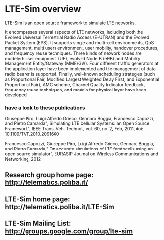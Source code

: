 # LTE-Sim overview #

LTE-Sim is an open source framework to simulate LTE networks.

It encompasses several aspects of LTE networks, including both the Evolved Universal Terrestrial Radio Access (E-UTRAN) and the Evolved Packet System (EPS). It supports single and multi-cell environments, QoS management, multi users environment, user mobility, handover procedures, and frequency reuse techniques. Three kinds of network nodes are modeled: user equipment (UE), evolved Node B (eNB) and Mobility Management Entity/Gateway (MME/GW). Four different traffic generators at the application layer have been implemented and the management of data radio bearer is supported. Finally, well-known scheduling strategies (such as Proportional Fair, Modified Largest Weighted Delay First, and Exponential Proportional Fair), AMC scheme, Channel Quality Indicator feedback, frequency reuse techniques, and models for physical layer have been developed.

### have a look to these publications ###
Giuseppe Piro, Luigi Alfredo Grieco, Gennaro Boggia, Francesco Capozzi, and Pietro Camarda", Simulating LTE Cellular Systems: an Open Source Framework", IEEE Trans. Veh. Technol., vol. 60, no. 2, Feb, 2011, doi: 10.1109/TVT.2010.2091660

Francesco Capozzi, Giuseppe Piro, Luigi Alfredo Grieco, Gennaro Boggia, and Pietro Camarda," On accurate simulations of LTE femtocells using an open source simulator", EURASIP Journal on Wireless Communications and Networking, 2012


## Research group home page: http://telematics.poliba.it/ ##
## LTE-Sim home page: http://telematics.poliba.it/LTE-Sim ##
## LTE-Sim Mailing List: http://groups.google.com/group/lte-sim ##